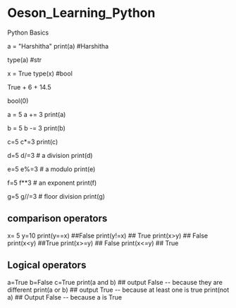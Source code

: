 # Oeson_Learning_Python
Python Basics


a = "Harshitha"
print(a)
#Harshitha

type(a)
#str

x = True
type(x)
#bool

True + 6 + 14.5

bool(0)

a = 5
a += 3
print(a)

b = 5
b -= 3
print(b)

c=5
c*=3 
print(c)

d=5
d/=3 #  a division
print(d)

e=5
e%=3 #  a modulo
print(e)

f=5
f**3 #  an exponent
print(f)

g=5
g//=3 #  floor division
print(g)

## comparison operators 
x= 5
y=10
print(y==x) ##False
print(y!=x) ## True
print(x>y) ## False
print(x<y) ##True
print(x>=y) ## False
print(x<=y) ## True

## Logical operators
a=True
b=False
c=True
print(a and b) ## output False -- because they are different 
print(a or b) ## output True -- because at least one is true 
print(not a) ## Output False -- because a is True
